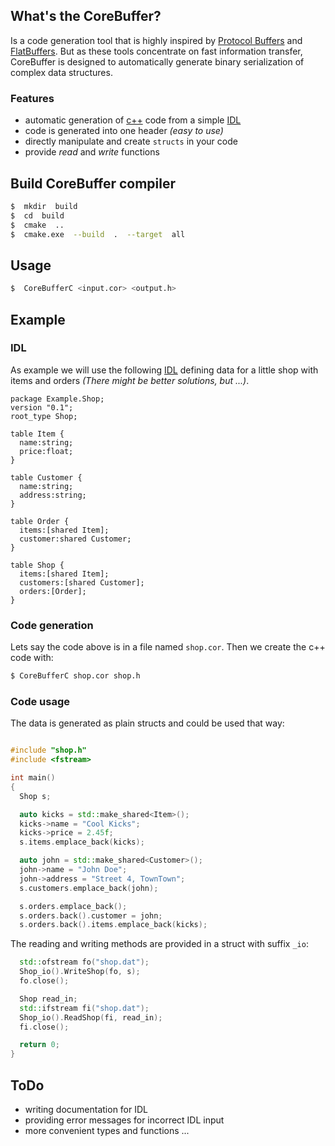 
##  What's  the  CoreBuffer?
Is a code generation tool that is highly inspired by [Protocol Buffers](https://developers.google.com/protocol-buffers/)
and [FlatBuffers](https://google.github.io/flatbuffers/). But as these tools concentrate on fast information transfer,
CoreBuffer is designed to automatically generate binary serialization of complex data structures.

### Features
* automatic generation of [c++](https://en.wikipedia.org/wiki/C++) code from a simple
  [IDL](https://en.wikipedia.org/wiki/Interface_description_language)
* code is generated into one header *(easy to use)*
* directly manipulate and create `structs` in your code
* provide *read* and *write* functions

##  Build CoreBuffer compiler

```sh
$  mkdir  build
$  cd  build
$  cmake  ..
$  cmake.exe  --build  .  --target  all
```

##  Usage

```sh
$  CoreBufferC <input.cor> <output.h>
```

##  Example

### IDL

As example we will use the following [IDL](https://en.wikipedia.org/wiki/Interface_description_language) defining data
for a little shop with items and orders *(There might be better solutions, but ...)*.


```
package Example.Shop;
version "0.1";
root_type Shop;

table Item {
  name:string;
  price:float;
}

table Customer {
  name:string;
  address:string;
}

table Order {
  items:[shared Item];
  customer:shared Customer;
}

table Shop {
  items:[shared Item];
  customers:[shared Customer];
  orders:[Order];
}
```

### Code generation

Lets say the code above is in a file named `shop.cor`. Then we create the c++ code with:

```sh
$ CoreBufferC shop.cor shop.h
```

### Code usage

The data is generated as plain structs and could be used that way:

```cpp

#include "shop.h"
#include <fstream>

int main()
{
  Shop s;

  auto kicks = std::make_shared<Item>();
  kicks->name = "Cool Kicks";
  kicks->price = 2.45f;
  s.items.emplace_back(kicks);

  auto john = std::make_shared<Customer>();
  john->name = "John Doe";
  john->address = "Street 4, TownTown";
  s.customers.emplace_back(john);

  s.orders.emplace_back();
  s.orders.back().customer = john;
  s.orders.back().items.emplace_back(kicks);

```

The reading and writing methods are provided in a struct with suffix `_io`:


```cpp
  std::ofstream fo("shop.dat");
  Shop_io().WriteShop(fo, s);
  fo.close();

  Shop read_in;
  std::ifstream fi("shop.dat");
  Shop_io().ReadShop(fi, read_in);
  fi.close();

  return 0;
}
```

## ToDo

* writing documentation for IDL
* providing error messages for incorrect IDL input
* more convenient types and functions ...
